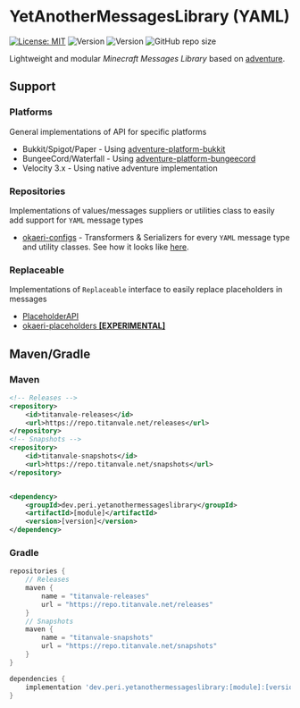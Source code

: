 YetAnotherMessagesLibrary (YAML)
===========
[![License: MIT](https://img.shields.io/badge/License-MIT-yellow.svg)](https://opensource.org/licenses/MIT)
![Version](https://repo.titanvale.net/api/badge/latest/releases/dev/peri/yetanothermessageslibrary/core?color=42c611&name=Releases&prefix=v)
![Version](https://repo.titanvale.net/api/badge/latest/snapshots/dev/peri/yetanothermessageslibrary/core?color=d45f48&name=Snapshots&prefix=v)
![GitHub repo size](https://img.shields.io/github/repo-size/P3ridot/YetAnotherMessagesLibrary)

Lightweight and modular *Minecraft Messages Library* based on [adventure](https://github.com/KyoriPowered/adventure).

## Support

### Platforms
General implementations of API for specific platforms
- Bukkit/Spigot/Paper - Using [adventure-platform-bukkit](https://docs.adventure.kyori.net/platform/bukkit.html)
- BungeeCord/Waterfall - Using [adventure-platform-bungeecord](https://docs.adventure.kyori.net/platform/bungeecord.html)
- Velocity 3.x - Using native adventure implementation

### Repositories
Implementations of values/messages suppliers or utilities class to easily add support for `YAML` message types
- [okaeri-configs](https://github.com/OkaeriPoland/okaeri-configs) - Transformers & Serializers for every `YAML` message type and utility classes. See how it looks like [here](https://github.com/P3ridot/YetAnotherMessagesLibrary/blob/master/repository/okaeri/FORMAT.md).

### Replaceable
Implementations of `Replaceable` interface to easily replace placeholders in messages
- [PlaceholderAPI](https://github.com/PlaceholderAPI/PlaceholderAPI)
- [okaeri-placeholders **\[EXPERIMENTAL\]**](https://github.com/OkaeriPoland/okaeri-placeholders)


## Maven/Gradle

### Maven
```xml
<!-- Releases -->
<repository>
    <id>titanvale-releases</id>
    <url>https://repo.titanvale.net/releases</url>
</repository>
<!-- Snapshots -->
<repository>
    <id>titanvale-snapshots</id>
    <url>https://repo.titanvale.net/snapshots</url>
</repository>
```

```xml

<dependency>
    <groupId>dev.peri.yetanothermessageslibrary</groupId>
    <artifactId>[module]</artifactId>
    <version>[version]</version>
</dependency>
```

### Gradle
```groovy
repositories {
    // Releases
    maven {
        name = "titanvale-releases"
        url = "https://repo.titanvale.net/releases"
    }
    // Snapshots
    maven {
        name = "titanvale-snapshots"
        url = "https://repo.titanvale.net/snapshots"
    }
}
```

```groovy
dependencies {
    implementation 'dev.peri.yetanothermessageslibrary:[module]:[version]'
}
```
